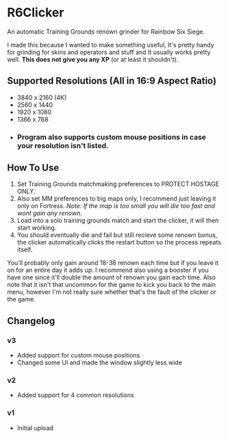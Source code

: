 # R6Clicker
An automatic Training Grounds renown grinder for Rainbow Six Siege.

I made this because I wanted to make something useful, It's pretty handy for grinding for skins and operators and stuff and It usually works pretty well.
**This does not give you any XP** (or at least it shouldn't).

## Supported Resolutions (All in 16:9 Aspect Ratio)
- 3840 x 2160 (4K)
- 2560 x 1440
- 1920 x 1080
- 1366 x 768
- ### Program also supports custom mouse positions in case your resolution isn't listed.

## How To Use
1. Set Training Grounds matchmaking preferences to PROTECT HOSTAGE ONLY.
2. Also set MM preferences to big maps only, I recommend just leaving it only on Fortress.
_Note: If the map is too small you will die too fast and wont gain any renown._
3. Load into a solo training grounds match and start the clicker, it will then start working.
4. You should eventually die and fail but still recieve some renown bonus, the clicker automatically clicks the restart button so the process repeats itself.

You'll probably only gain around 18-36 renown each time but if you leave it on for an entire day it adds up. I recommend also using a booster if you have one since it'll double the amount of renown you gain each time.
Also note that it isn't that uncommon for the game to kick you back to the main menu, however I'm not really sure whether that's the fault of the clicker or the game.

## Changelog
### v3
- Added support for custom mouse positions
- Changed some UI and made the window slightly less wide
### v2
- Added support for 4 common resolutions
### v1
- Initial upload
